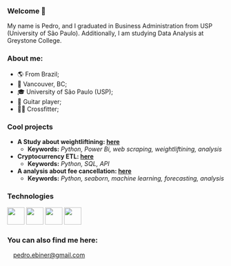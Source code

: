 ### Welcome 👋

My name is Pedro, and I graduated in Business Administration from USP (University of São Paulo). Additionally, I am studying Data Analysis at Greystone College.


### About me:

- :earth_americas: From Brazil;
- :round_pushpin: Vancouver, BC;
- :mortar_board: University of São Paulo (USP);
- :guitar: Guitar player;
- :weight_lifting_man: Crossfitter;
  
### Cool projects

- **A Study about weightliftining: [here](https://github.com/Iveteras/final-weightlifting)**
  - **Keywords:** *Python, Power Bi, web scraping, weightliftining, analysis*
- **Cryptocurrency ETL: [here](https://github.com/Iveteras/cryptocurrency_ETL)**
  - **Keywords:** *Python, SQL, API*
- **A analysis about fee cancellation: [here](https://github.com/Iveteras/cancellation_analysis)**
  - **Keywords:** *Python, seaborn, machine learning, forecasting, analysis*

### Technologies
<div>
<img height=40 widith=40 src="https://cdn.jsdelivr.net/gh/devicons/devicon@latest/icons/python/python-original.svg" /> 
<img height=40 widith=40 src="https://cdn.jsdelivr.net/gh/devicons/devicon@latest/icons/azuresqldatabase/azuresqldatabase-original.svg" />
<img height=40 widith=40 src="https://powerapps.microsoft.com/images/application-logos/svg/powerbi.svg" />
<img height=40 widith=40 src="https://upload.wikimedia.org/wikipedia/commons/thumb/3/34/Microsoft_Office_Excel_%282019%E2%80%93present%29.svg/512px-Microsoft_Office_Excel_%282019%E2%80%93present%29.svg.png" />
</div>

### You can also find me here:

<img height=10 widith=10 src="https://upload.wikimedia.org/wikipedia/commons/thumb/7/7e/Gmail_icon_%282020%29.svg/512px-Gmail_icon_%282020%29.svg.png" /> pedro.ebiner@gmail.com

